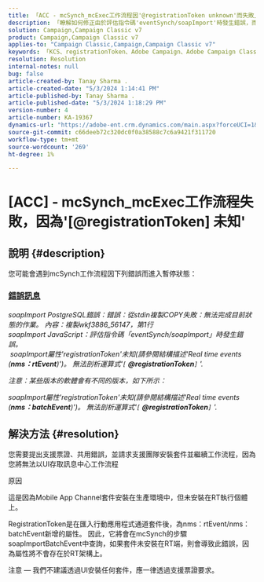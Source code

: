 ```yaml
---
title: 「ACC - mcSynch_mcExec工作流程因'@registrationToken unknown'而失敗」
description: 「瞭解如何修正由於評估指令碼'eventSynch/soapImport'時發生錯誤，而進入暫停狀態的mcSynch工作流程。」
solution: Campaign,Campaign Classic v7
product: Campaign,Campaign Classic v7
applies-to: "Campaign Classic,Campaign,Campaign Classic v7"
keywords: 「KCS、registrationToken、Adobe Campaign、Adobe Campaign Classic、ACC、mcSynch_mcExec工作流程失敗、疑難排解」
resolution: Resolution
internal-notes: null
bug: false
article-created-by: Tanay Sharma .
article-created-date: "5/3/2024 1:14:41 PM"
article-published-by: Tanay Sharma .
article-published-date: "5/3/2024 1:18:29 PM"
version-number: 4
article-number: KA-19367
dynamics-url: "https://adobe-ent.crm.dynamics.com/main.aspx?forceUCI=1&pagetype=entityrecord&etn=knowledgearticle&id=3ba19b17-4f09-ef11-9f8a-6045bd026dc7"
source-git-commit: c66deeb72c320dc0f0a38588c7c6a9421f311720
workflow-type: tm+mt
source-wordcount: '269'
ht-degree: 1%

---
```


# [ACC] - mcSynch_mcExec工作流程失敗，因為&#39;[@registrationToken] 未知&#39;

## 說明 {#description}


您可能會遇到mcSynch工作流程因下列錯誤而進入暫停狀態：



### <u>錯誤訊息</u>

*soapImport PostgreSQL錯誤：錯誤：從stdin複製COPY失敗：無法完成目前狀態的作業。 內容：複製wkf3886_56147，第1行
<br>soapImport JavaScript：評估指令碼「eventSynch/soapImport」時發生錯誤。
<br> soapImport屬性&#39;registrationToken&#39;未知(請參閱結構描述&#39;Real time events (<b>nms：rtEvent</b>)&#39;)。 無法剖析運算式&#39;`[` <b>@registrationToken</b>`]` &#39;.*

*注意：某些版本的軟體會有不同的版本，如下所示：*

*soapImport屬性&#39;registrationToken&#39;未知(請參閱結構描述&#39;Real time events (<b>nms：batchEvent</b>)&#39;)。 無法剖析運算式&#39;`[` <b>@registrationToken</b>`]` &#39;.*


## 解決方法 {#resolution}


您需要提出支援票證、共用錯誤，並請求支援團隊安裝套件並繼續工作流程，因為您將無法以UI存取訊息中心工作流程



原因

這是因為Mobile App Channel套件安裝在生產環境中，但未安裝在RT執行個體上。

RegistrationToken是在匯入行動應用程式通道套件後，為nms：rtEvent/nms：batchEvent新增的屬性。 因此，它將會在mcSynch的步驟soapImportBatchEvent中查詢，如果套件未安裝在RT端，則會導致此錯誤，因為屬性將不會存在於RT架構上。



注意 — 我們不建議透過UI安裝任何套件，應一律透過支援票證要求。
